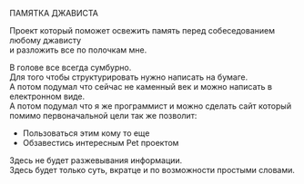 ПАМЯТКА ДЖАВИСТА                                               


Проект который поможет освежить память перед собеседованием любому джависту             
и разложить все по полочкам мне.


В голове все всегда сумбурно.                                              
Для того чтобы структурировать нужно написать на бумаге.                      
А потом подумал что сейчас не каменный век и можно написать в електронном виде.             
А потом подумал что я же программист и можно сделать сайт который помимо первоначальной
цели так же позволит:
* Пользоваться этим кому то еще
* Обзавестись интересным Pet проектом


Здесь не будет разжевывания информации.                                                        
Здесь будет только суть, вкратце и по возможности простыми словами.
